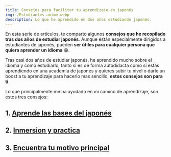 ```yaml
---
title: Consejos para facilitar tu aprendizaje en japonés
img: /Estudiantes-anime.webp
description: Lo que he aprendido en dos años estudiando japonés.
---
```


En esta serie de artículos, te comparto algunos **consejos que he recopilado tras dos años de estudiar japonés**. Aunque están especialmente dirigidos a estudiantes de japonés, pueden **ser útiles para cualquier persona que quiera aprender un idioma** 😁.

Tras casi dos años de estudiar japonés, he aprendido mucho sobre el idioma y como estudiarlo, tanto si es de forma autodidacta como si estás aprendiendo en una academia de japones y quieres subir tu nivel o darle un boost a tu aprendizaje para hacerlo mas sencillo, **estos consejos son para ti**. 

Lo que principalmente me ha ayudado en mi camino de aprendizaje, son estos tres consejos: 

## 1. [Aprende las bases del japonés](./aprender-base-consejos)
## 2. [Inmersion y practica](./inmersion-consejos)
## 3. [Encuentra tu motivo principal](./motivo-consejos)